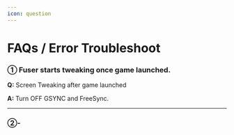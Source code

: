 ```yaml
---
icon: question
---
```


# FAQs / Error Troubleshoot

### ➀ Fuser starts tweaking once game launched.

**Q:** Screen Tweaking after game launched

**A:** Turn OFF GSYNC and FreeSync.

***

### ➁-
